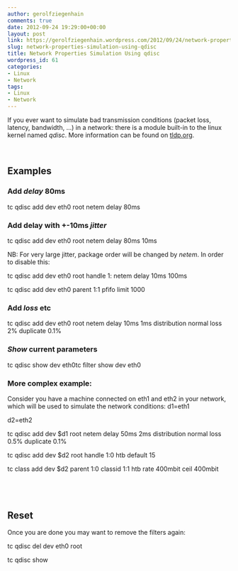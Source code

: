 ```yaml
---
author: gerolfziegenhain
comments: true
date: 2012-09-24 19:29:00+00:00
layout: post
link: https://gerolfziegenhain.wordpress.com/2012/09/24/network-properties-simulation-using-qdisc/
slug: network-properties-simulation-using-qdisc
title: Network Properties Simulation Using qdisc
wordpress_id: 61
categories:
- Linux
- Network
tags:
- Linux
- Network
---
```


If you ever want to simulate bad transmission conditions (packet loss, latency, bandwidth, ...) in a network: there is a module built-in to the linux kernel named _qdisc_. More information can be found on [tldp.org](http://tldp.org/HOWTO/Traffic-Control-HOWTO/components.html).


 




## Examples




### Add _delay_ 80ms






tc qdisc add dev eth0 root netem delay 80ms





### Add delay with +-10ms _jitter_







tc qdisc add dev eth0 root netem delay 80ms 10ms




NB: For very large jitter, package order will be changed by _netem_. In order to disable this:




tc qdisc add dev eth0 root handle 1: netem delay 10ms 100ms






tc qdisc add dev eth0 parent 1:1 pfifo limit 1000


### Add _loss_ etc





tc qdisc add dev eth0 root netem delay 10ms 1ms distribution normal loss 2% duplicate 0.1%









### _Show_ current parameters


tc qdisc show dev eth0tc filter show dev eth0 


### More complex example:


Consider you have a machine connected on eth1 and eth2 in your network, which will be used to simulate the network conditions:
d1=eth1






d2=eth2




tc qdisc add dev $d1 root netem delay 50ms 2ms distribution normal loss 0.5% duplicate 0.1%




tc qdisc add dev $d2 root handle 1:0 htb default 15




tc class add dev $d2 parent 1:0 classid 1:1 htb rate 400mbit ceil 400mbit




##  




## Reset




Once you are done you may want to remove the filters again:








tc qdisc del dev eth0 root




tc qdisc show

